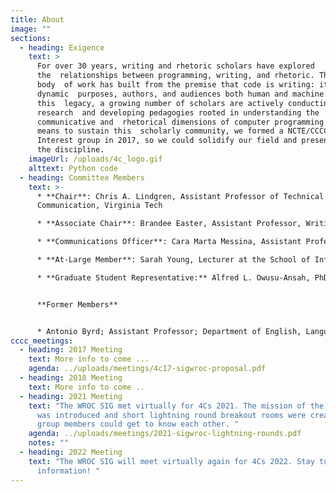 ```yaml
---
title: About
image: ""
sections:
  - heading: Exigence
    text: >
      For over 30 years, writing and rhetoric scholars have explored
      the  relationships between programming, writing, and rhetoric. This
      body  of work has built from the premise that code is writing: it has
      dynamic  purposes, authors, and audiences both human and machine. Out of
      this  legacy, a growing number of scholars are actively conducting
      research  and developing pedagogies rooted in understanding the
      communicative and  rhetorical dimensions of computer programming. As a
      means to sustain this  scholarly community, we formed a NCTE/CCCC Special
      Interest group in 2017, so we could solidify our field and presence across
      the discipline.
    imageUrl: /uploads/4c_logo.gif
    alttext: Python code
  - heading: Committee Members
    text: >-
      * **Chair**: Chris A. Lindgren, Assistant Professor of Technical
      Communication, Virginia Tech

      * **Associate Chair**: Brandee Easter, Assistant Professor, Writing Department, York University

      * **Communications Officer**: Cara Marta Messina, Assistant Professor, English Department, Jacksonville State University

      * **At-Large Member**: Sarah Young, Lecturer at the School of Information, University of Arizona

      * **Graduate Student Representative:** Alfred L. Owusu-Ansah, PhD Candidate, Michigan Technological University


      **Former Members**


      * Antonio Byrd; Assistant Professor; Department of English, Language, and Literature; University of Missouri – Kansas City
cccc_meetings:
  - heading: 2017 Meeting
    text: More info to come ...
    agenda: ../uploads/meetings/4c17-sigwroc-proposal.pdf
  - heading: 2018 Meeting
    text: More info to come ..
  - heading: 2021 Meeting
    text: "The WROC SIG met virtually for 4Cs 2021. The mission of the WROC group
      was introduced and short lightning round breakout rooms were created so
      group members could get to know each other. "
    agenda: ../uploads/meetings/2021-sigwroc-lightning-rounds.pdf
    notes: ""
  - heading: 2022 Meeting
    text: "The WROC SIG will meet virtually again for 4Cs 2022. Stay tuned for more
      information! "
---
```


